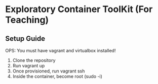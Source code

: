 # Exploratory Container ToolKit (For Teaching)
## Setup Guide
OPS: You must have vagrant and virtualbox installed!
1. Clone the repository
2. Run vagrant up
3. Once provisioned, run vagrant ssh
4. Inside the container, become root (sudo -i)